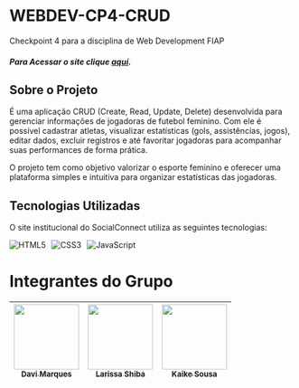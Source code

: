 # WEBDEV-CP4-CRUD

Checkpoint 4 para a disciplina de Web Development FIAP

##### Para Acessar o site clique [aqui](https://davimunhoz1005.github.io/CP04-WEBDEV/).

## Sobre o Projeto

É uma aplicação CRUD (Create, Read, Update, Delete) desenvolvida para gerenciar informações de jogadoras de futebol feminino.
Com ele é possível cadastrar atletas, visualizar estatísticas (gols, assistências, jogos), editar dados, excluir registros e até favoritar jogadoras para acompanhar suas performances de forma prática.

O projeto tem como objetivo valorizar o esporte feminino e oferecer uma plataforma simples e intuitiva para organizar estatísticas das jogadoras.

## Tecnologias Utilizadas

O site institucional do SocialConnect utiliza as seguintes tecnologias:

<div style="display: flex; gap: 10px;"> 
    <img src="https://img.shields.io/badge/html5-%23E34F26.svg?style=for-the-badge&logo=html5&logoColor=white" alt="HTML5"> 
    <img src="https://img.shields.io/badge/css3-%231572B6.svg?style=for-the-badge&logo=css3&logoColor=white" alt="CSS3"> 
    <img src="https://img.shields.io/badge/javascript-%23323330.svg?style=for-the-badge&logo=javascript&logoColor=%23F7DF1E" alt="JavaScript"> 
</div>

# Integrantes do Grupo  

| [<img loading="lazy" src="https://github.com/DaviMunhoz1005.png" width=115><br><sub>Davi Marques</sub>](https://github.com/DaviMunhoz1005) | [<img loading="lazy" src="https://github.com/larissashiba.png" width=115><br><sub>Larissa Shiba</sub>](https://github.com/larissashiba) | [<img loading="lazy" src="https://github.com/kaike-sousa.png" width=115><br><sub>Kaike Sousa</sub>](https://github.com/kaike-sousa) | 
| :---: | :---: | :---: |
